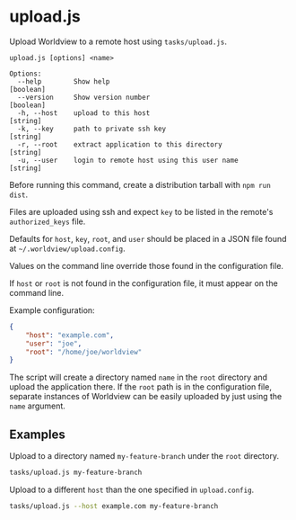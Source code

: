 # upload.js

Upload Worldview to a remote host using `tasks/upload.js`.

```
upload.js [options] <name>

Options:
  --help        Show help                                              [boolean]
  --version     Show version number                                    [boolean]
  -h, --host    upload to this host                                     [string]
  -k, --key     path to private ssh key                                 [string]
  -r, --root    extract application to this directory                   [string]
  -u, --user    login to remote host using this user name               [string]
```

Before running this command, create a distribution tarball with
`npm run dist`.

Files are uploaded using ssh and expect `key` to be listed in the remote's
`authorized_keys` file.

Defaults for `host`, `key`, `root`, and `user` should be placed in a JSON
file found at `~/.worldview/upload.config`.

Values on the command line override those found in the configuration file.

If `host` or `root` is not found in the configuration file, it must
appear on the command line.

Example configuration:

```json
{
    "host": "example.com",
    "user": "joe",
    "root": "/home/joe/worldview"
}
```

The script will create a directory named `name` in the `root` directory and
upload the application there. If the `root` path is in the configuration file,
separate instances of Worldview can be easily uploaded by just using the
`name` argument.

## Examples

Upload to a directory named `my-feature-branch` under the `root` directory.

```bash
tasks/upload.js my-feature-branch
```

Upload to a different `host` than the one specified in `upload.config`.

```bash
tasks/upload.js --host example.com my-feature-branch
```
